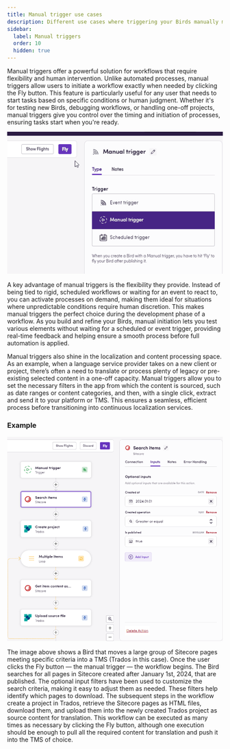 ```yaml
---
title: Manual trigger use cases
description: Different use cases where triggering your Birds manually makes total sense
sidebar:
  label: Manual triggers
  order: 10
  hidden: true
---
```


Manual triggers offer a powerful solution for workflows that require flexibility and human intervention. Unlike automated processes, manual triggers allow users to initiate a workflow exactly when needed by clicking the Fly button. This feature is particularly useful for any user that needs to start tasks based on specific conditions or human judgment. Whether it's for testing new Birds, debugging workflows, or handling one-off projects, manual triggers give you control over the timing and initiation of processes, ensuring tasks start when you're ready.

![Fly button](../../../assets/docs/triggers/Fly.gif)

A key advantage of manual triggers is the flexibility they provide. Instead of being tied to rigid, scheduled workflows or waiting for an event to react to, you can activate processes on demand, making them ideal for situations where unpredictable conditions require human discretion. This makes manual triggers the perfect choice during the development phase of a workflow. As you build and refine your Birds, manual initiation lets you test various elements without waiting for a scheduled or event trigger, providing real-time feedback and helping ensure a smooth process before full automation is applied.

Manual triggers also shine in the localization and content processing space. As an example, when a language service provider takes on a new client or project, there’s often a need to translate or process plenty of legacy or pre-existing selected content in a one-off capacity. Manual triggers allow you to set the necessary filters in the app from which the content is sourced, such as date ranges or content categories, and then, with a single click, extract and send it to your platform or TMS. This ensures a seamless, efficient process before transitioning into continuous localization services.

### Example

![Sitecore](../../../assets/docs/triggers/Sitecore_DownloadItems.png)

The image above shows a Bird that moves a large group of Sitecore pages meeting specific criteria into a TMS (Trados in this case). Once the user clicks the Fly button — the manual trigger — the workflow begins. The Bird searches for all pages in Sitecore created after January 1st, 2024, that are published. The optional input filters have been used to customize the search criteria, making it easy to adjust them as needed. These filters help identify which pages to download. The subsequent steps in the workflow create a project in Trados, retrieve the Sitecore pages as HTML files, download them, and upload them into the newly created Trados project as source content for translation. This workflow can be executed as many times as necessary by clicking the Fly button, although one execution should be enough to pull all the required content for translation and push it into the TMS of choice.
